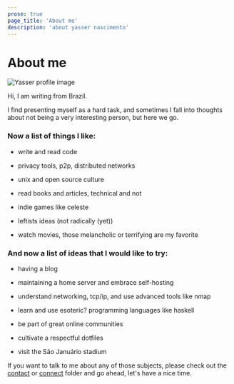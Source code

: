 ```yaml
---
prose: true
page_title: 'About me'
description: 'about yasser nascimento'
---
```


# About me

![Yasser profile image](/profile.jpg "Yasser profile image")

Hi, I am writing from Brazil.

I find presenting myself as a hard task, and sometimes I fall into thoughts about not being a very interesting person, but here we go.

### Now a list of things I like:

- write and read code

- privacy tools, p2p, distributed networks

- unix and open source culture

- read books and articles, technical and not

- indie games like celeste

- leftists ideas (not radically (yet))

- watch movies, those melancholic or terrifying are my favorite

### And now a list of ideas that I would like to try:

- having a blog

- maintaining a home server and embrace self-hosting

- understand networking, tcp/ip, and use advanced tools like nmap

- learn and use esoteric? programming languages like haskell

- be part of great online communities

- cultivate a respectful dotfiles

- visit the São Januário stadium


If you want to talk to me about any of those subjects, please check out the [contact](/contact) or [connect](/connect) folder and go ahead, let's have a nice time.
